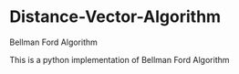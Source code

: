 # Distance-Vector-Algorithm
Bellman Ford Algorithm 

This is a python implementation of Bellman Ford Algorithm
